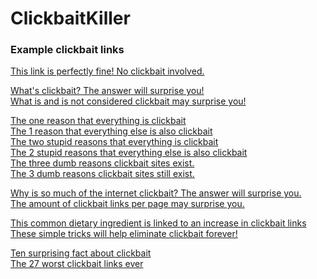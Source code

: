 # ClickbaitKiller

### Example clickbait links
[This link is perfectly fine!  No clickbait involved.]()

[What's clickbait? The answer will surprise you!]()  
[What is and is not considered clickbait may surprise you!]()  

[The one reason that everything is clickbait]()  
[The 1 reason that everything else is also clickbait]()  
[The two stupid reasons that everything is clickbait]()  
[The 2 stupid reasons that everything else is also clickbait]()  
[The three dumb reasons clickbait sites exist.]()  
[The 3 dumb reasons clickbait sites still exist.]()  

[Why is so much of the internet clickbait? The answer will surprise you.]()  
[The amount of clickbait links per page may surprise you.]()  

[This common dietary ingredient is linked to an increase in clickbait links]()  
[These simple tricks will help eliminate clickbait forever!]()  

[Ten surprising fact about clickbait]()  
[The 27 worst clickbait links ever]()  